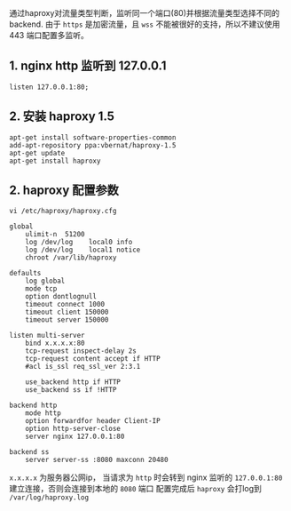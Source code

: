 通过haproxy对流量类型判断，监听同一个端口(80)并根据流量类型选择不同的backend. 由于 `https` 是加密流量，且 `wss` 不能被很好的支持，所以不建议使用 443 端口配置多监听。

## 1\. nginx http 监听到 127.0.0.1

```shell
listen 127.0.0.1:80;
```

## 2\. 安装 haproxy 1.5

```shell
apt-get install software-properties-common
add-apt-repository ppa:vbernat/haproxy-1.5
apt-get update
apt-get install haproxy
```

## 2\. haproxy 配置参数

`vi /etc/haproxy/haproxy.cfg`

```shell
global
    ulimit-n  51200
    log /dev/log    local0 info
    log /dev/log    local1 notice
    chroot /var/lib/haproxy

defaults 
    log global 
    mode tcp
    option dontlognull
    timeout connect 1000 
    timeout client 150000
    timeout server 150000

listen multi-server
    bind x.x.x.x:80
    tcp-request inspect-delay 2s 
    tcp-request content accept if HTTP 
    #acl is_ssl req_ssl_ver 2:3.1

    use_backend http if HTTP 
    use_backend ss if !HTTP

backend http 
    mode http
    option forwardfor header Client-IP 
    option http-server-close 
    server nginx 127.0.0.1:80

backend ss 
    server server-ss :8080 maxconn 20480
```

`x.x.x.x` 为服务器公网ip， 当请求为 `http` 时会转到 nginx 监听的 `127.0.0.1:80` 建立连接，否则会连接到本地的 `8080` 端口
配置完成后 `haproxy` 会打log到 `/var/log/haproxy.log`

